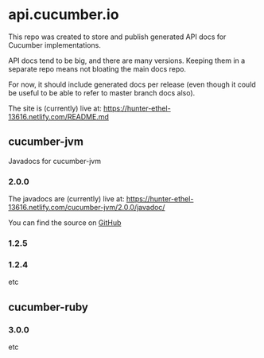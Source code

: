 # api.cucumber.io

This repo was created to store and publish generated API docs for Cucumber implementations.

API docs tend to be big, and there are many versions. Keeping them in a separate repo means not bloating the main docs repo.

For now, it should include generated docs per release (even though it could be useful to be able to refer to master branch docs also).

The site is (currently) live at: https://hunter-ethel-13616.netlify.com/README.md


## cucumber-jvm

Javadocs for cucumber-jvm

### 2.0.0

The javadocs are (currently) live at: https://hunter-ethel-13616.netlify.com/cucumber-jvm/2.0.0/javadoc/

You can find the source on [GitHub](/cucumber-jvm/2.0.0/javadoc/)

### 1.2.5

### 1.2.4

etc

## cucumber-ruby

### 3.0.0

etc


